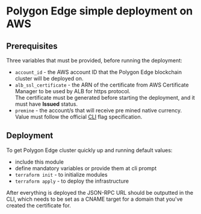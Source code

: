 # Polygon Edge simple deployment on AWS

## Prerequisites

Three variables that must be provided, before running the deployment:

* `account_id` - the AWS account ID that the Polygon Edge blockchain cluster will be deployed on.
* `alb_ssl_certificate` - the ARN of the certificate from AWS Certificate Manager to be used by ALB for https protocol.   
  The certificate must be generated before starting the deployment, and it must have **Issued** status.
* `premine` - the account/s that will receive pre mined native currency.
  Value must follow the official [CLI](https://docs.polygon.technology/docs/edge/get-started/cli-commands#genesis-flags) flag specification.

## Deployment
To get Polygon Edge cluster quickly up and running default values:
* include this module 
* define mandatory variables or provide them at cli prompt    
* `terraform init` - to initialize modules   
* `terraform apply` - to deploy the infrastructure

After everything is deployed the JSON-RPC URL should be outputted in the CLI, which needs to be set as a CNAME target 
for a domain that you've created the certificate for.